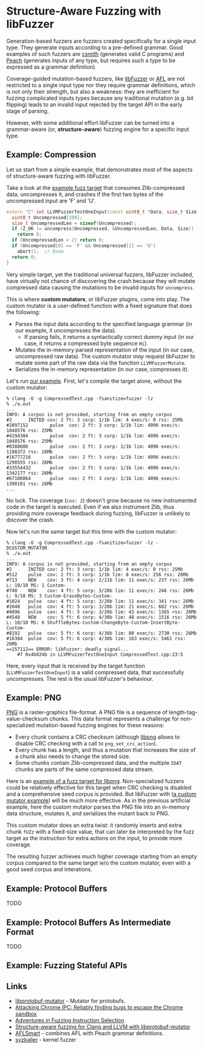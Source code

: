 # Structure-Aware Fuzzing with libFuzzer

Generation-based fuzzers are fuzzers created specifically for a single input type.
They generate inputs according to a pre-defined grammar.
Good examples of such fuzzers are
[csmith](https://embed.cs.utah.edu/csmith/) (generates valid C programs)
and
[Peach](https://www.peach.tech/)
(generates inputs of any type, but requires such a
type to be expressed as a grammar definition).

Coverage-guided mutation-based fuzzers, like
[libFuzzer](http://libfuzzer.info) or
[AFL](http://lcamtuf.coredump.cx/afl/)
are not restricted to a single input type nor they require grammar definitions,
which is not only their strength, but also a weakness:
they are inefficient for fuzzing complicated inputs types because
any traditional mutation (e.g. bit flipping) leads to an invalid input
rejected by the target API in the early stage of parsing.

However, with some additional effort libFuzzer can be turned into a
grammar-aware (or, **structure-aware**) fuzzing engine for a specific input
type.

## Example: Compression

Let us start from a simple example, that demonstrates most of the aspects of
structure-aware fuzzing with libFuzzer.

Take a look at the
[example fuzz target](https://github.com/llvm-mirror/compiler-rt/blob/master/test/fuzzer/CompressedTest.cpp)
that consumes Zlib-compressed data, uncompresses
it, and crashes if the first two bytes of the uncompressed input are 'F' and 'U'.

```cpp
extern "C" int LLVMFuzzerTestOneInput(const uint8_t *Data, size_t Size) {
  uint8_t Uncompressed[100];
  size_t UncompressedLen = sizeof(Uncompressed);
  if (Z_OK != uncompress(Uncompressed, &UncompressedLen, Data, Size))
    return 0;
  if (UncompressedLen < 2) return 0;
  if (Uncompressed[0] == 'F' && Uncompressed[1] == 'U')
    abort();  // Boom
  return 0;
}
```

Very simple target, yet the traditional universal fuzzers, libFuzzer included, have
virtually not chance of discovering the crash because they will mutate
compressed data causing the mutations to be invalid inputs for `uncompress`.

This is where **custom mutators**, or libFuzzer plugins, come into play.
The custom mutator is a user-defined function with a fixed signature that does
the following:
  * Parses the input data according to the specified language grammar (in our
    example, it uncompresses the data).
    * If parsing fails, it returns a syntactically correct dummy input (in our
      case, it returns a compressed byte sequence `Hi`).
  * Mutates the in-memory parsed representation of the input (in our case,
    uncompressed raw data). The custom mutator *may* request libFuzzer to
    mutate some part of the raw data
    via the function `LLVMFuzzerMutate`.
  * Serializes the in-memory representation (in our case, compresses it).

Let's run
[our example](https://github.com/llvm-mirror/compiler-rt/blob/master/test/fuzzer/CompressedTest.cpp).
First, let's compile the target alone, without the custom mutator:

```console
% clang -O -g CompressedTest.cpp -fsanitize=fuzzer -lz
% ./a.out
...
INFO: A corpus is not provided, starting from an empty corpus
#2      INITED cov: 2 ft: 3 corp: 1/1b lim: 4 exec/s: 0 rss: 25Mb
#2097152        pulse  cov: 2 ft: 3 corp: 1/1b lim: 4096 exec/s: 1048576 rss: 25Mb
#4194304        pulse  cov: 2 ft: 3 corp: 1/1b lim: 4096 exec/s: 1048576 rss: 25Mb
#8388608        pulse  cov: 2 ft: 3 corp: 1/1b lim: 4096 exec/s: 1198372 rss: 26Mb
#16777216       pulse  cov: 2 ft: 3 corp: 1/1b lim: 4096 exec/s: 1290555 rss: 26Mb
#33554432       pulse  cov: 2 ft: 3 corp: 1/1b lim: 4096 exec/s: 1342177 rss: 26Mb
#67108864       pulse  cov: 2 ft: 3 corp: 1/1b lim: 4096 exec/s: 1398101 rss: 26Mb
...
```

No luck. The coverage (`cov: 2`) doesn't grow because no new instrumented code in the target is executed.
Even if we also instrument Zlib, thus providing more coverage feedback during fuzzing,
libFuzzer is unlikely to discover the crash.

Now let's run the same target but this time with the custom mutator:

```console
% clang -O -g CompressedTest.cpp -fsanitize=fuzzer -lz -DCUSTOM_MUTATOR
% ./a.out
...
INFO: A corpus is not provided, starting from an empty corpus
#2      INITED cov: 2 ft: 3 corp: 1/1b lim: 4 exec/s: 0 rss: 25Mb
#512    pulse  cov: 2 ft: 3 corp: 1/1b lim: 8 exec/s: 256 rss: 26Mb
#713    NEW    cov: 3 ft: 4 corp: 2/11b lim: 11 exec/s: 237 rss: 26Mb L: 10/10 MS: 1 Custom-
#740    NEW    cov: 4 ft: 5 corp: 3/20b lim: 11 exec/s: 246 rss: 26Mb L: 9/10 MS: 3 Custom-EraseBytes-Custom-
#1024   pulse  cov: 4 ft: 5 corp: 3/20b lim: 11 exec/s: 341 rss: 26Mb
#2048   pulse  cov: 4 ft: 5 corp: 3/20b lim: 21 exec/s: 682 rss: 26Mb
#4096   pulse  cov: 4 ft: 5 corp: 3/20b lim: 43 exec/s: 1365 rss: 26Mb
#4548   NEW    cov: 5 ft: 6 corp: 4/30b lim: 48 exec/s: 1516 rss: 26Mb L: 10/10 MS: 6 ShuffleBytes-Custom-ChangeByte-Custom-InsertByte-Custom-
#8192   pulse  cov: 5 ft: 6 corp: 4/30b lim: 80 exec/s: 2730 rss: 26Mb
#16384  pulse  cov: 5 ft: 6 corp: 4/30b lim: 163 exec/s: 5461 rss: 26Mb
==157112== ERROR: libFuzzer: deadly signal...
    #7 0x4b024b in LLVMFuzzerTestOneInput CompressedTest.cpp:23:5
```

Here, every input that is received by the target function
(`LLVMFuzzerTestOneInput`) is a valid compressed data, that successfully
 uncompresses. The rest is the usual libFuzzer's behaviour.


## Example: PNG

[PNG](https://en.wikipedia.org/wiki/Portable_Network_Graphics)
is a raster-graphics file-format. A PNG file is a sequence of
length-tag-value-checksum chunks. This data format represents a challenge for
non-specialized mutation-based fuzzing engines for these reasons:
* Every chunk contains a CRC checksum
 (although [libpng](http://www.libpng.org) allows to disable CRC checking with a
 call to `png_set_crc_action`).
* Every chunk has a length, and thus a mutation that increases the size of a
  chunk also needs to change the stored size.
* Some chunks contain Zlib-compressed data, and the multiple `IDAT` chunks are
  parts of the same compressed data stream.

Here is an
[example of a fuzz target for libpng](https://github.com/google/oss-fuzz/blob/master/projects/libpng-proto/libpng_transforms_fuzzer.cc).
Non-specialized fuzzers could be relatively
effective for this target when CRC checking is disabled and a comprehensive seed
corpus is provided. But libFuzzer with
([a custom mutator example](../libpng-1.2.56/png_mutator.h))
will be much more effective. As in the previous artificial example, here the
custom mutator parses the PNG file into an in-memory data structure, mutates it,
and serializes the mutant back to PNG.

This custom mutator does an extra twist: it randomly inserts and extra chunk
`fUZz` with a fixed-size value, that can later be interpreted by the fuzz target
as the instruction for extra actions on the input, to provide more coverage.

The resulting fuzzer achieves much higher coverage starting from an empty corpus
compared to the same target w/o the custom mutator, even with a good seed
corpus and interations.

## Example: Protocol Buffers

TODO

## Example: Protocol Buffers As Intermediate Format

TODO

## Example: Fuzzing Stateful APIs


## Links

* [libprotobuf-mutator](https://github.com/google/libprotobuf-mutator) -
  Mutator for protobufs.
* [Attacking Chrome IPC: Reliably finding bugs to escape the Chrome sandbox](https://media.ccc.de/v/35c3-9579-attacking_chrome_ipc)
* [Adventures in Fuzzing Instruction Selection](https://www.youtube.com/watch?v=UBbQ_s6hNgg&t=979s)
* [Structure-aware fuzzing for Clang and LLVM with libprotobuf-mutator](https://www.youtube.com/watch?v=U60hC16HEDY)
* [AFLSmart](https://arxiv.org/pdf/1811.09447.pdf) - combines AFL with Peach
  grammar definitions.
* [syzkaller](https://github.com/google/syzkaller) - kernel fuzzer
